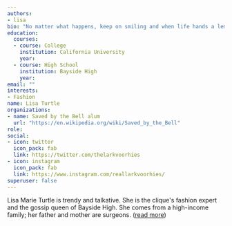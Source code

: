 ```yaml
---
authors:
- lisa
bio: "No matter what happens, keep on smiling and when life hands a lemon, make some lemonade."
education:
  courses:
  - course: College
    institution: California University
    year: 
  - course: High School
    institution: Bayside High
    year: 
email: ""
interests:
- Fashion
name: Lisa Turtle
organizations:
- name: Saved by the Bell alum
  url: "https://en.wikipedia.org/wiki/Saved_by_the_Bell"
role: 
social:
- icon: twitter
  icon_pack: fab
  link: https://twitter.com/thelarkvoorhies
- icon: instagram
  icon_pack: fab
  link: https://www.instagram.com/reallarkvoorhies/
superuser: false
---
```


Lisa Marie Turtle is trendy and talkative. She is the clique's fashion expert and the gossip queen of Bayside High. She comes from a high-income family; her father and mother are surgeons. ([read more](https://savedbythebell.fandom.com/wiki/Lisa_Turtle))
